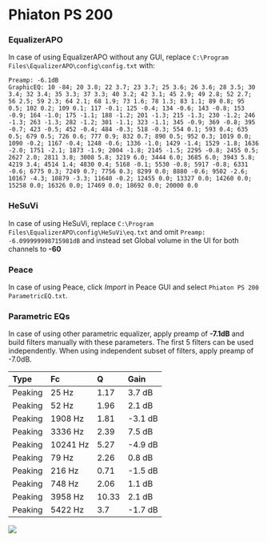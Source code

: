 # Phiaton PS 200

### EqualizerAPO
In case of using EqualizerAPO without any GUI, replace `C:\Program Files\EqualizerAPO\config\config.txt`
with:
```
Preamp: -6.1dB
GraphicEQ: 10 -84; 20 3.8; 22 3.7; 23 3.7; 25 3.6; 26 3.6; 28 3.5; 30 3.4; 32 3.4; 35 3.3; 37 3.3; 40 3.2; 42 3.1; 45 2.9; 49 2.8; 52 2.7; 56 2.5; 59 2.3; 64 2.1; 68 1.9; 73 1.6; 78 1.3; 83 1.1; 89 0.8; 95 0.5; 102 0.2; 109 0.1; 117 -0.1; 125 -0.4; 134 -0.6; 143 -0.8; 153 -0.9; 164 -1.0; 175 -1.1; 188 -1.2; 201 -1.3; 215 -1.3; 230 -1.2; 246 -1.3; 263 -1.3; 282 -1.2; 301 -1.1; 323 -1.1; 345 -0.9; 369 -0.8; 395 -0.7; 423 -0.5; 452 -0.4; 484 -0.3; 518 -0.3; 554 0.1; 593 0.4; 635 0.5; 679 0.5; 726 0.6; 777 0.9; 832 0.7; 890 0.5; 952 0.3; 1019 0.0; 1090 -0.2; 1167 -0.4; 1248 -0.6; 1336 -1.0; 1429 -1.4; 1529 -1.8; 1636 -2.0; 1751 -2.1; 1873 -1.9; 2004 -1.8; 2145 -1.5; 2295 -0.8; 2455 0.5; 2627 2.0; 2811 3.8; 3008 5.8; 3219 6.0; 3444 6.0; 3685 6.0; 3943 5.8; 4219 3.4; 4514 1.4; 4830 0.4; 5168 -0.1; 5530 -0.8; 5917 -0.8; 6331 -0.6; 6775 0.3; 7249 0.7; 7756 0.3; 8299 0.0; 8880 -0.6; 9502 -2.6; 10167 -4.3; 10879 -3.3; 11640 -0.2; 12455 0.0; 13327 0.0; 14260 0.0; 15258 0.0; 16326 0.0; 17469 0.0; 18692 0.0; 20000 0.0
```

### HeSuVi
In case of using HeSuVi, replace `C:\Program Files\EqualizerAPO\config\HeSuVi\eq.txt` and omit `Preamp:
-6.099999998715981dB` and instead set Global volume in the UI for both channels to **-60**

### Peace
In case of using Peace, click *Import* in Peace GUI and select `Phiaton PS 200 ParametricEQ.txt`.

### Parametric EQs
In case of using other parametric equalizer, apply preamp of **-7.1dB** and build filters manually
with these parameters. The first 5 filters can be used independently.
When using independent subset of filters, apply preamp of -7.0dB.

| Type    | Fc       |     Q | Gain    |
|:--------|:---------|:------|:--------|
| Peaking | 25 Hz    |  1.17 | 3.7 dB  |
| Peaking | 52 Hz    |  1.96 | 2.1 dB  |
| Peaking | 1908 Hz  |  1.81 | -3.1 dB |
| Peaking | 3336 Hz  |  2.39 | 7.5 dB  |
| Peaking | 10241 Hz |  5.27 | -4.9 dB |
| Peaking | 79 Hz    |  2.26 | 0.8 dB  |
| Peaking | 216 Hz   |  0.71 | -1.5 dB |
| Peaking | 748 Hz   |  2.06 | 1.1 dB  |
| Peaking | 3958 Hz  | 10.33 | 2.1 dB  |
| Peaking | 5422 Hz  |  3.7  | -1.7 dB |

![](https://raw.githubusercontent.com/jaakkopasanen/AutoEq/master/results/innerfidelity/sbaf-serious/Phiaton%20PS%20200/Phiaton%20PS%20200.png)